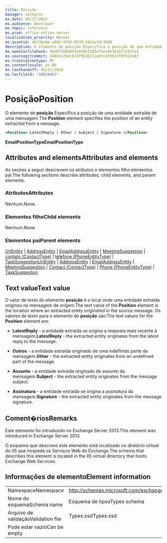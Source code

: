 ```yaml
---
title: Posição
manager: sethgros
ms.date: 09/17/2015
ms.audience: Developer
ms.topic: reference
ms.prod: office-online-server
localization_priority: Normal
ms.assetid: 46726ebb-a403-4793-8378-282aa7dc39d0
description: O elemento de posição Especifica a posição de uma entidade extraída de uma mensagem.
ms.openlocfilehash: 4bd8f3088891e918e13d5ef1ec8e3e5217cb3fa1
ms.sourcegitcommit: 34041125dc8c5f993b21cebfc4f8b72f0fd2cb6f
ms.translationtype: MT
ms.contentlocale: pt-BR
ms.lasthandoff: 06/11/2018
ms.locfileid: "19824853"
---
```

# <a name="position"></a><span data-ttu-id="41baf-103">Posição</span><span class="sxs-lookup"><span data-stu-id="41baf-103">Position</span></span>

<span data-ttu-id="41baf-104">O elemento de **posição** Especifica a posição de uma entidade extraída de uma mensagem.</span><span class="sxs-lookup"><span data-stu-id="41baf-104">The **Position** element specifies the position of an entity extracted from a message.</span></span> 
  
```XML
<Position> LatestReply | Other | Subject | Signature </Position>
```

 <span data-ttu-id="41baf-105">**EmailPositionType**</span><span class="sxs-lookup"><span data-stu-id="41baf-105">**EmailPositionType**</span></span>
## <a name="attributes-and-elements"></a><span data-ttu-id="41baf-106">Attributes and elements</span><span class="sxs-lookup"><span data-stu-id="41baf-106">Attributes and elements</span></span>

<span data-ttu-id="41baf-107">As seções a seguir descrevem os atributos e elementos filho elementos pai.</span><span class="sxs-lookup"><span data-stu-id="41baf-107">The following sections describe attributes, child elements, and parent elements.</span></span>
  
### <a name="attributes"></a><span data-ttu-id="41baf-108">Atributos</span><span class="sxs-lookup"><span data-stu-id="41baf-108">Attributes</span></span>

<span data-ttu-id="41baf-109">Nenhum.</span><span class="sxs-lookup"><span data-stu-id="41baf-109">None.</span></span>
  
### <a name="child-elements"></a><span data-ttu-id="41baf-110">Elementos filho</span><span class="sxs-lookup"><span data-stu-id="41baf-110">Child elements</span></span>

<span data-ttu-id="41baf-111">Nenhum.</span><span class="sxs-lookup"><span data-stu-id="41baf-111">None.</span></span>
  
### <a name="parent-elements"></a><span data-ttu-id="41baf-112">Elementos pai</span><span class="sxs-lookup"><span data-stu-id="41baf-112">Parent elements</span></span>

<span data-ttu-id="41baf-113">[UrlEntity](urlentity.md) | [AddressEntity](addressentity.md) | [EmailAddressEntity](emailaddressentity.md) | [MeetingSuggestion](meetingsuggestion.md) | [contato (ContactType)](contact-contacttype.md) | [telefone (PhoneEntityType)](phone-phoneentitytype.md)  |  [ TaskSuggestion](tasksuggestion.md)</span><span class="sxs-lookup"><span data-stu-id="41baf-113">[UrlEntity](urlentity.md) | [AddressEntity](addressentity.md) | [EmailAddressEntity](emailaddressentity.md) | [MeetingSuggestion](meetingsuggestion.md) | [Contact (ContactType)](contact-contacttype.md) | [Phone (PhoneEntityType)](phone-phoneentitytype.md) | [TaskSuggestion](tasksuggestion.md)</span></span>
  
## <a name="text-value"></a><span data-ttu-id="41baf-114">Text value</span><span class="sxs-lookup"><span data-stu-id="41baf-114">Text value</span></span>

<span data-ttu-id="41baf-115">O valor de texto do elemento **posição** é o local onde uma entidade extraída originou na mensagem de origem.</span><span class="sxs-lookup"><span data-stu-id="41baf-115">The text value of the **Position** element is the location where an extracted entity originated in the source message.</span></span> <span data-ttu-id="41baf-116">Os valores de texto para o elemento de **posição** são:</span><span class="sxs-lookup"><span data-stu-id="41baf-116">The text values for the **Position** element are:</span></span> 
  
- <span data-ttu-id="41baf-117">**LatestReply** - a entidade extraída se origina a resposta mais recente à mensagem.</span><span class="sxs-lookup"><span data-stu-id="41baf-117">**LatestReply** - the extracted entity originates from the latest reply to the message.</span></span> 
    
- <span data-ttu-id="41baf-118">**Outros** - a entidade extraída originado de uma indefinido parte da mensagem.</span><span class="sxs-lookup"><span data-stu-id="41baf-118">**Other** - the extracted entity originates from an undefined part of the message.</span></span> 
    
- <span data-ttu-id="41baf-119">**Assunto** - a entidade extraída originado de assunto da mensagem.</span><span class="sxs-lookup"><span data-stu-id="41baf-119">**Subject** - the extracted entity originates from the message subject.</span></span> 
    
- <span data-ttu-id="41baf-120">**Assinatura** - a entidade extraída se origina a assinatura da mensagem.</span><span class="sxs-lookup"><span data-stu-id="41baf-120">**Signature** - the extracted entity originates from the message signature.</span></span> 
    
## <a name="remarks"></a><span data-ttu-id="41baf-121">Coment�rios</span><span class="sxs-lookup"><span data-stu-id="41baf-121">Remarks</span></span>

<span data-ttu-id="41baf-122">Este elemento foi introduzido no Exchange Server 2013.</span><span class="sxs-lookup"><span data-stu-id="41baf-122">This element was introduced in Exchange Server 2013.</span></span>
  
<span data-ttu-id="41baf-123">O esquema que descreve este elemento está localizado no diretório virtual do IIS que hospeda os Serviços Web do Exchange.</span><span class="sxs-lookup"><span data-stu-id="41baf-123">The schema that describes this element is located in the IIS virtual directory that hosts Exchange Web Services.</span></span>
  
## <a name="element-information"></a><span data-ttu-id="41baf-124">Informações de elemento</span><span class="sxs-lookup"><span data-stu-id="41baf-124">Element information</span></span>

|||
|:-----|:-----|
|<span data-ttu-id="41baf-125">Namespace</span><span class="sxs-lookup"><span data-stu-id="41baf-125">Namespace</span></span>  <br/> |http://schemas.microsoft.com/exchange/services/2006/types  <br/> |
|<span data-ttu-id="41baf-126">Nome do esquema</span><span class="sxs-lookup"><span data-stu-id="41baf-126">Schema name</span></span>  <br/> |<span data-ttu-id="41baf-127">Esquema de tipos</span><span class="sxs-lookup"><span data-stu-id="41baf-127">Types schema</span></span>  <br/> |
|<span data-ttu-id="41baf-128">Arquivo de validação</span><span class="sxs-lookup"><span data-stu-id="41baf-128">Validation file</span></span>  <br/> |<span data-ttu-id="41baf-129">Types.xsd</span><span class="sxs-lookup"><span data-stu-id="41baf-129">Types.xsd</span></span>  <br/> |
|<span data-ttu-id="41baf-130">Pode estar vazio</span><span class="sxs-lookup"><span data-stu-id="41baf-130">Can be empty</span></span>  <br/> ||
   

